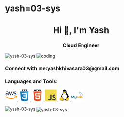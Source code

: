 # yash=03-sys
<h1 align="center">Hi 👋, I'm Yash</h1>
<h3 align="center">Cloud Engineer</h3>

<img align="right" alt="coding" width="400" src="https://github.com/yash-03-sys/yash_03_sys/blob/8c9e1cf2d17664e647aec7699efd7e4eaee056c4/dis.PNG">

<p align="left"> <img src="https://komarev.com/ghpvc/?username=yash-03-sys&label=Profile%20views&color=0e75b6&style=flat" alt="yash-03-sys" /> </p>

<h3 align="left">Connect with me:yashkhivasara03@gmail.com</h3>
<p align="left">
</p>

<h3 align="left">Languages and Tools:</h3>
<p align="left"> <a href="https://aws.amazon.com" target="_blank" rel="noreferrer"> <img src="https://raw.githubusercontent.com/devicons/devicon/master/icons/amazonwebservices/amazonwebservices-original-wordmark.svg" alt="aws" width="40" height="40"/> </a> <a href="https://www.w3schools.com/css/" target="_blank" rel="noreferrer"> <img src="https://raw.githubusercontent.com/devicons/devicon/master/icons/css3/css3-original-wordmark.svg" alt="css3" width="40" height="40"/> </a> <a href="https://www.w3.org/html/" target="_blank" rel="noreferrer"> <img src="https://raw.githubusercontent.com/devicons/devicon/master/icons/html5/html5-original-wordmark.svg" alt="html5" width="40" height="40"/> </a> <a href="https://developer.mozilla.org/en-US/docs/Web/JavaScript" target="_blank" rel="noreferrer"> <img src="https://raw.githubusercontent.com/devicons/devicon/master/icons/javascript/javascript-original.svg" alt="javascript" width="40" height="40"/> </a> <a href="https://www.linux.org/" target="_blank" rel="noreferrer"> <img src="https://raw.githubusercontent.com/devicons/devicon/master/icons/linux/linux-original.svg" alt="linux" width="40" height="40"/> </a> <a href="https://www.mysql.com/" target="_blank" rel="noreferrer"> <img src="https://raw.githubusercontent.com/devicons/devicon/master/icons/mysql/mysql-original-wordmark.svg" alt="mysql" width="40" height="40"/> </a> </p>

<p><img align="left" src="https://github-readme-stats.vercel.app/api/top-langs?username=yash-03-sys&show_icons=true&locale=en&layout=compact" alt="yash-03-sys" /></p>

<p>&nbsp;<img align="center" src="https://github-readme-stats.vercel.app/api?username=yash-03-sys&show_icons=true&locale=en" alt="yash-03-sys" /></p>
